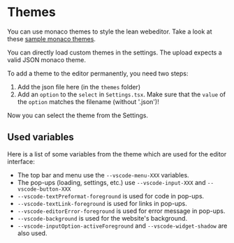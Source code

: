 # Themes

You can use monaco themes to style the lean webeditor. Take a look at these
[sample monaco themes](https://github.com/brijeshb42/monaco-themes/tree/master/themes).

You can directly load custom themes in the settings. The upload expects a valid JSON monaco theme.

To add a theme to the editor permanently, you need two steps:

1. Add the json file here (in the `themes` folder)
2. Add an `option` to the `select` in `Settings.tsx`. Make sure that the `value` of the `option` matches the filename (without '.json')!

Now you can select the theme from the Settings.

## Used variables

Here is a list of some variables from the theme which are used for the editor interface:

* The top bar and menu use the `--vscode-menu-XXX` variables.
* The pop-ups (loading, settings, etc.) use `--vscode-input-XXX` and `--vscode-button-XXX`
* `--vscode-textPreformat-foreground` is used for code in pop-ups.
* `--vscode-textLink-foreground` is used for links in pop-ups.
* `--vscode-editorError-foreground` is used for error message in pop-ups.
* `--vscode-background` is used for the website's background.
* `--vscode-inputOption-activeForeground` and `--vscode-widget-shadow` are also used.
